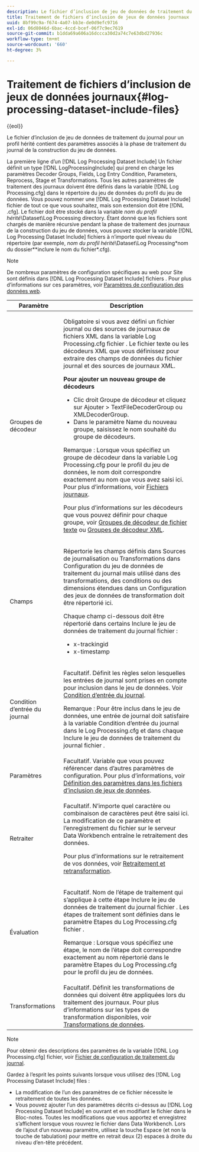 ```yaml
---
description: Le fichier d’inclusion de jeu de données de traitement du journal pour un profil hérité contient des paramètres associés à la phase de traitement du journal de la construction du jeu de données.
title: Traitement de fichiers d’inclusion de jeux de données journaux
uuid: 8bf99c9a-f674-4a07-bb3e-de0d9efc9716
exl-id: 06d8046d-6bac-4ccd-bcef-06f7c9ec7619
source-git-commit: b1dda69a606a16dccca30d2a74c7e63dbd27936c
workflow-type: tm+mt
source-wordcount: '660'
ht-degree: 3%

---
```


# Traitement de fichiers d’inclusion de jeux de données journaux{#log-processing-dataset-include-files}

{{eol}}

Le fichier d’inclusion de jeu de données de traitement du journal pour un profil hérité contient des paramètres associés à la phase de traitement du journal de la construction du jeu de données.

La première ligne d’un [!DNL Log Processing Dataset Include] Un fichier définit un type [!DNL LogProcessingInclude] qui prend en charge les paramètres Decoder Groups, Fields, Log Entry Condition, Parameters, Reprocess, Stage et Transformations. Tous les autres paramètres de traitement des journaux doivent être définis dans la variable [!DNL Log Processing.cfg] dans le répertoire du jeu de données du profil du jeu de données. Vous pouvez nommer une [!DNL Log Processing Dataset Include] fichier de tout ce que vous souhaitez, mais son extension doit être [!DNL .cfg]. Le fichier doit être stocké dans la variable *nom du profil hérité*\Dataset\Log Processing directory. Étant donné que les fichiers sont chargés de manière récursive pendant la phase de traitement des journaux de la construction du jeu de données, vous pouvez stocker la variable [!DNL Log Processing Dataset Include] fichiers à n’importe quel niveau du répertoire (par exemple, *nom du profil hérité*\Dataset\Log Processing\*nom du dossier*\*inclure le nom du fichier*.cfg).

>[!NOTE]
>
>De nombreux paramètres de configuration spécifiques au web pour Site sont définis dans [!DNL Log Processing Dataset Include] fichiers . Pour plus d’informations sur ces paramètres, voir [Paramètres de configuration des données web](../../../../../home/c-dataset-const-proc/c-config-web-data/c-config-web-data.md#concept-9a306b65483a484bb3f6f3c1d7e77519).

<table id="table_E2112652CCD443E889A529EEDC4ADF1C"> 
 <thead> 
  <tr> 
   <th colname="col1" class="entry"> Paramètre </th> 
   <th colname="col2" class="entry"> Description </th> 
  </tr> 
 </thead>
 <tbody> 
  <tr> 
   <td colname="col1"> Groupes de décodeur </td> 
   <td colname="col2"> <p>Obligatoire si vous avez défini un fichier journal ou des sources de journaux de fichiers XML dans la variable <span class="filepath"> Log Processing.cfg</span> fichier . Le fichier texte ou les décodeurs XML que vous définissez pour extraire des champs de données du fichier journal et des sources de journaux XML. </p> <p> <b>Pour ajouter un nouveau groupe de décodeurs</b> 
     <ul id="ul_54087499003C48C8B0AD9660A2F46EA9"> 
      <li id="li_E361861E61D246DDB3964C97CC5187E9"> Clic droit <span class="uicontrol"> Groupe de décodeur</span> et cliquez sur <span class="uicontrol"> Ajouter</span> &gt; <span class="uicontrol"> TextFileDecoderGroup</span> ou <span class="uicontrol"> XMLDecoderGroup</span>. </li> 
      <li id="li_B2D61A0763AD4FEDB619BF9550EF4602"> Dans le paramètre Name du nouveau groupe, saisissez le nom souhaité du groupe de décodeurs. </li> 
     </ul> </p> <p> <p>Remarque : Lorsque vous spécifiez un groupe de décodeur dans la variable <span class="filepath"> Log Processing.cfg</span> pour le profil du jeu de données, le nom doit correspondre exactement au nom que vous avez saisi ici. Pour plus d’informations, voir <a href="../../../../../home/c-dataset-const-proc/c-log-proc-config-file/c-log-sources.md#concept-3d4fb817c057447d90f166b1183b461e"> Fichiers journaux</a>. </p> </p> <p> Pour plus d’informations sur les décodeurs que vous pouvez définir pour chaque groupe, voir <a href="../../../../../home/c-dataset-const-proc/c-dataset-inc-files/c-types-dataset-inc-files/c-log-proc-dataset-inc-files/c-text-file-dec-groups.md#concept-0db34988e17c41bfb1797f1d8e78aabd"> Groupes de décodeur de fichier texte</a> ou <a href="../../../../../home/c-dataset-const-proc/c-dataset-inc-files/c-types-dataset-inc-files/c-log-proc-dataset-inc-files/c-xml-dec-grps.md#concept-5eda5ab253724674832f6951e2a0d1c3"> Groupes de décodeur XML</a>. </p> </td> 
  </tr> 
  <tr> 
   <td colname="col1"> Champs </td> 
   <td colname="col2"> <p>Répertorie les champs définis dans <span class="wintitle"> Sources de journalisation</span> ou <span class="wintitle"> Transformations</span> dans <span class="wintitle"> Configuration du jeu de données de traitement du journal</span> mais utilisé dans des transformations, des conditions ou des dimensions étendues dans un <span class="wintitle"> Configuration des jeux de données de transformation</span> doit être répertorié ici. </p> <p> Chaque champ ci-dessous doit être répertorié dans certains <span class="wintitle"> Inclure le jeu de données de traitement du journal</span> fichier : 
     <ul id="ul_D1BB18A80D874C0B9B54DA361698EB30"> 
      <li id="li_7E8B5B697BDA408DBE10D9A63AF295AC"> x-trackingid </li> 
      <li id="li_F5DEE90A596A4A1C86AF874653C4048C"> x-timestamp </li> 
     </ul> </p> </td> 
  </tr> 
  <tr> 
   <td colname="col1"> Condition d’entrée du journal </td> 
   <td colname="col2"> <p>Facultatif. Définit les règles selon lesquelles les entrées de journal sont prises en compte pour inclusion dans le jeu de données. Voir <a href="../../../../../home/c-dataset-const-proc/c-log-proc-config-file/c-info-log-proc-param.md#concept-ecaff95cee4e40bc90f81e099c5fc934"> Condition d’entrée du journal</a>. </p> <p> <p>Remarque : Pour être inclus dans le jeu de données, une entrée de journal doit satisfaire à la variable <span class="wintitle"> Condition d’entrée du journal</span> dans le <span class="filepath"> Log Processing.cfg</span> et dans chaque <span class="wintitle"> Inclure le jeu de données de traitement du journal</span> fichier . </p> </p> </td> 
  </tr> 
  <tr> 
   <td colname="col1"> Paramètres </td> 
   <td colname="col2"> Facultatif. Variable que vous pouvez référencer dans d’autres paramètres de configuration. Pour plus d’informations, voir <a href="../../../../../home/c-dataset-const-proc/c-dataset-inc-files/c-def-param-dataset-inc-files/c-def-param-dataset-inc-files.md#concept-5ad06acc8dc44bf2a99643fafdd56b50"> Définition des paramètres dans les fichiers d’inclusion de jeux de données</a>. </td> 
  </tr> 
  <tr> 
   <td colname="col1"> Retraiter </td> 
   <td colname="col2"> <p>Facultatif. N’importe quel caractère ou combinaison de caractères peut être saisi ici. La modification de ce paramètre et l’enregistrement du fichier sur le serveur Data Workbench entraîne le retraitement des données. </p> <p> Pour plus d’informations sur le retraitement de vos données, voir <a href="../../../../../home/c-dataset-const-proc/c-reproc-retrans/c-unst-reproc-retrans.md"> Retraitement et retransformation</a>. </p> </td> 
  </tr> 
  <tr> 
   <td colname="col1"> Évaluation </td> 
   <td colname="col2"> <p>Facultatif. Nom de l’étape de traitement qui s’applique à cette étape <span class="wintitle"> Inclure le jeu de données de traitement du journal</span> fichier . Les étapes de traitement sont définies dans le paramètre Etapes du <span class="filepath"> Log Processing.cfg</span> fichier . </p> <p> <p>Remarque : Lorsque vous spécifiez une étape, le nom de l’étape doit correspondre exactement au nom répertorié dans le paramètre Etapes du <span class="filepath"> Log Processing.cfg</span> pour le profil du jeu de données. </p> </p> </td> 
  </tr> 
  <tr> 
   <td colname="col1"> Transformations </td> 
   <td colname="col2"> Facultatif. Définit les transformations de données qui doivent être appliquées lors du traitement des journaux. Pour plus d’informations sur les types de transformation disponibles, voir <a href="../../../../../home/c-dataset-const-proc/c-data-trans/c-abt-transf.md"> Transformations de données</a>. </td> 
  </tr> 
 </tbody> 
</table>

>[!NOTE]
>
>Pour obtenir des descriptions des paramètres de la variable [!DNL Log Processing.cfg] fichier, voir [Fichier de configuration de traitement du journal](../../../../../home/c-dataset-const-proc/c-log-proc-config-file/c-abt-log-proc-config-file.md).

Gardez à l’esprit les points suivants lorsque vous utilisez des [!DNL Log Processing Dataset Include] files :

* La modification de l’un des paramètres de ce fichier nécessite le retraitement de toutes les données.
* Vous pouvez ajouter l’un des paramètres décrits ci-dessus au [!DNL Log Processing Dataset Include] en ouvrant et en modifiant le fichier dans le Bloc-notes. Toutes les modifications que vous apportez et enregistrez s’affichent lorsque vous rouvrez le fichier dans Data Workbench. Lors de l’ajout d’un nouveau paramètre, utilisez la touche Espace (et non la touche de tabulation) pour mettre en retrait deux (2) espaces à droite du niveau d’en-tête précédent.
